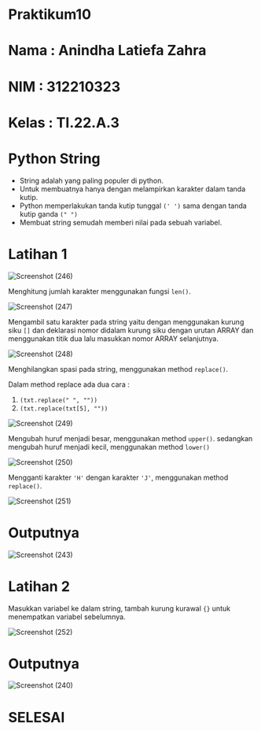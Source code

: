 # Praktikum10
# Nama : Anindha Latiefa Zahra 
# NIM : 312210323
# Kelas : TI.22.A.3
# Python String 

- String adalah yang paling populer di python.
- Untuk membuatnya hanya dengan melampirkan karakter dalam tanda kutip.
- Python memperlakukan tanda kutip tunggal ```(' ')``` sama dengan tanda kutip ganda ```(" ")```
- Membuat string semudah memberi nilai pada sebuah variabel.

# Latihan 1 

![Screenshot (246)](https://user-images.githubusercontent.com/115516800/212931627-c8707241-dc68-447b-a9c8-25dafc039b05.png)

Menghitung jumlah karakter menggunakan fungsi ```len()```.

![Screenshot (247)](https://user-images.githubusercontent.com/115516800/212931972-64769958-ac68-4e32-b882-31ffb242c991.png)

Mengambil satu karakter pada string yaitu dengan menggunakan kurung siku ```[]``` dan deklarasi nomor didalam kurung siku dengan urutan ARRAY dan menggunakan titik dua lalu masukkan nomor ARRAY selanjutnya. 

![Screenshot (248)](https://user-images.githubusercontent.com/115516800/212933197-11dc9b29-62ae-4911-b5a9-b3639fafa3bc.png)

Menghilangkan spasi pada string, menggunakan method ```replace()```.

Dalam method replace ada dua cara : 
1. ```(txt.replace(" ", ""))```
2. ```(txt.replace(txt[5], ""))```

![Screenshot (249)](https://user-images.githubusercontent.com/115516800/212934317-802f82d5-9015-4ce8-85ed-a2fa0d608c33.png)

Mengubah huruf menjadi besar, menggunakan method ```upper()```. sedangkan mengubah huruf menjadi kecil, menggunakan method ```lower()```

![Screenshot (250)](https://user-images.githubusercontent.com/115516800/212934935-6e653ea8-34cf-4a20-980d-a611c941b3ff.png)

Mengganti karakter ```'H'``` dengan karakter ```'J'```, menggunakan method ```replace()```.

![Screenshot (251)](https://user-images.githubusercontent.com/115516800/212935273-ad2b4970-8b46-4633-967a-7a4e03f83f49.png)

# Outputnya

![Screenshot (243)](https://user-images.githubusercontent.com/115516800/212935581-820f1212-814e-49c3-a0c1-33d2a768eece.png)

# Latihan 2 

Masukkan variabel ke dalam string, tambah kurung kurawal ```{}``` untuk menempatkan variabel sebelumnya. 

![Screenshot (252)](https://user-images.githubusercontent.com/115516800/212936184-f3952c6c-f552-4b18-831c-853425f24e86.png)

# Outputnya 

![Screenshot (240)](https://user-images.githubusercontent.com/115516800/212936364-a54bddf7-ca21-493c-b07c-15f6a768db0d.png)

# SELESAI 
